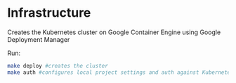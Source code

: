 Infrastructure
==============

Creates the Kubernetes cluster on Google Container Engine using Google Deployment Manager

Run:

```bash
make deploy #creates the cluster
make auth #configures local project settings and auth against Kubernetes, so you can use kubectl.
```